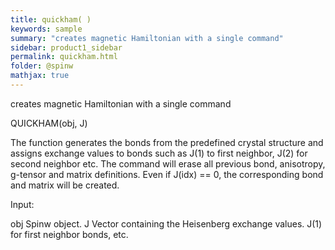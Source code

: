 ```yaml
---
title: quickham( )
keywords: sample
summary: "creates magnetic Hamiltonian with a single command"
sidebar: product1_sidebar
permalink: quickham.html
folder: @spinw
mathjax: true
---
```

  creates magnetic Hamiltonian with a single command
 
  QUICKHAM(obj, J)
 
  The function generates the bonds from the predefined crystal structure
  and assigns exchange values to bonds such as J(1) to first neighbor, J(2)
  for second neighbor etc. The command will erase all previous bond,
  anisotropy, g-tensor and matrix definitions. Even if J(idx) == 0, the
  corresponding bond and matrix will be created.
 
  Input:
 
  obj       Spinw object.
  J         Vector containing the Heisenberg exchange values. J(1) for
            first neighbor bonds, etc.
 
